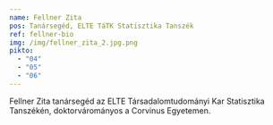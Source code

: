 ```yaml
---
name: Fellner Zita
pos: Tanársegéd, ELTE TáTK Statisztika Tanszék
ref: fellner-bio
img: /img/fellner_zita_2.jpg.png
pikto:
  - "04"
  - "05"
  - "06"
---
```


Fellner Zita tanársegéd az ELTE Társadalomtudományi Kar Statisztika Tanszékén, doktorvárományos a Corvinus Egyetemen.
